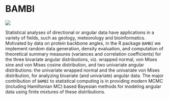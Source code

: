 # BAMBI

 ![](http://cranlogs.r-pkg.org/badges/grand-total/BAMBI)


Statistical analyses of directional or angular data have applications in a variety of fields, such as geology, meteorology and bioinformatics. Motivated by data on protein backbone angles, in the R package `BAMBI` we implement random data generation, density evaluation, and computation of theoretical summary measures (variances and correlation coefficients) for the three  bivariate angular distributions, viz. wrapped normal, von Mises sine and von Mises cosine distribution, and two univariate angular distributions: the univariate wrapped normal and the univariate von Mises distribution, for analyzing bivariate (and univariate) angular data. The major contribution of `BAMBI` to statistical computing is in providing modern MCMC (including Hamiltonian MC) based Bayesian methods for modeling angular data using finite mixtures of these distributions.
